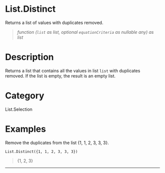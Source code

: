 ﻿# List.Distinct
Returns a list of values with duplicates removed.
> _function (<code>list</code> as list, optional <code>equationCriteria</code> as nullable any) as list_
# Description 
Returns a list that contains all the values in list <code>list</code> with duplicates removed. If the list is empty, the result is an empty list.
# Category 
List.Selection
# Examples 
Remove the duplicates from the list {1, 1, 2, 3, 3, 3}.
```
List.Distinct({1, 1, 2, 3, 3, 3})
```
> {1, 2, 3}
***

